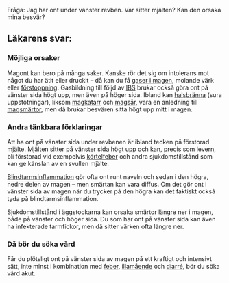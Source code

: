 Fråga: Jag har ont under vänster revben. Var sitter mjälten? Kan den orsaka mina besvär?

Läkarens svar:
--------------

### Möjliga orsaker

Magont kan bero på många saker. Kanske rör det sig om intolerans mot något du har ätit eller druckit – då kan du få [gaser i magen](https://www.kry.se/fakta/gaser-i-magen/ "gaser-i-magen"), molande värk eller [förstoppning](https://www.kry.se/fakta/forstoppning/ "forstoppning"). Gasbildning till följd av [IBS](https://www.kry.se/fakta/ibs/ "ibs") brukar också göra ont på vänster sida högt upp, men även på höger sida. Ibland kan [halsbränna](https://www.kry.se/fakta/halsbranna/ "halsbranna") (sura uppstötningar), liksom [magkatarr](https://www.kry.se/fakta/magkatarr/ "magkatarr") och [magsår](https://www.kry.se/fakta/magsar/ "magsar"), vara en anledning till [magsmärtor](https://www.kry.se/fakta/ont-i-magen/ "magsmartor"), men då brukar besvären sitta högt upp mitt i magen.

### Andra tänkbara förklaringar

Att ha ont på vänster sida under revbenen är ibland tecken på förstorad mjälte. Mjälten sitter på vänster sida högt upp och kan, precis som levern, bli förstorad vid exempelvis [körtelfeber](https://www.kry.se/fakta/kortelfeber/ "kortelfeber") och andra sjukdomstillstånd som kan ge känslan av en svullen mjälte.

[Blindtarmsinflammation](https://www.kry.se/fakta/blindtarmsinflammation/ "blindtarmsinflammation") gör ofta ont runt naveln och sedan i den högra, nedre delen av magen – men smärtan kan vara diffus. Om det gör ont i vänster sida av magen när du trycker på den högra kan det faktiskt också tyda på blindtarmsinflammation.

Sjukdomstillstånd i äggstockarna kan orsaka smärtor längre ner i magen, både på vänster och höger sida. Du som har ont på vänster sida kan även ha infekterade tarmfickor, men då sitter värken ofta längre ner.

### Då bör du söka vård

Får du plötsligt ont på vänster sida av magen på ett kraftigt och intensivt sätt, inte minst i kombination med [feber](https://www.kry.se/fakta/feber/ "feber"), [illamående](https://www.kry.se/fakta/illamaende/ "illamaende") och [diarré](https://www.kry.se/fakta/diarre/ "diarre"), bör du söka vård akut.